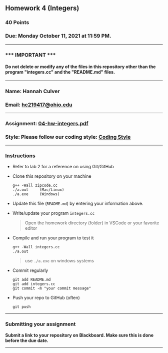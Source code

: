 ## Homework 4 (Integers)

### 40 Points

### Due: Monday October 11, 2021 at 11:59 PM.

---
### *** IMPORTANT ***
#### Do not delete or modify any of the files in this repository other than the program "integers.cc" and the "README.md" files.

---

### Name: Hannah Culver

### Email: hc219417@ohio.edu

---

### Assignment: [04-hw-integers.pdf](04-hw-integers.pdf)

### Style: Please follow our coding style: [Coding Style](https://github.com/nasseef/cs2400/blob/master/docs/coding-style.md)

---

### Instructions

- Refer to lab 2 for a reference on using Git/GitHub
- Clone this repository on your machine

    ```console
    g++ -Wall zipcode.cc
    ./a.out     (Mac/Linux)
    ./a.exe     (Windows)
    ```

- Update this file (`README.md`) by entering your information above.
- Write/update your program `integers.cc`
    > Open the homework directory (folder) in VSCode or your favorite editor

- Compile and run your program to test it

    ```console
    g++ -Wall integers.cc
    ./a.out
    ```
    > use `./a.exe` on windows systems

- Commit regularly

    ```console
    git add README.md
    git add integers.cc
    git commit -m "your commit message"
    ```

- Push your repo to GitHub (often)
    ```console
    git push
    ```
---

### Submitting your assignment

**Submit a link to your repository on Blackboard. Make sure this is done before the due date.**

---